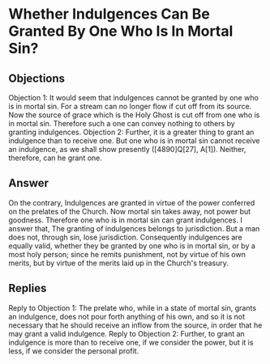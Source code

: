 # Whether Indulgences Can Be Granted By One Who Is In Mortal Sin?
## Objections
Objection 1: It would seem that indulgences cannot be granted by one who is in mortal sin. For a stream can no longer flow if cut off from its source. Now the source of grace which is the Holy Ghost is cut off from one who is in mortal sin. Therefore such a one can convey nothing to others by granting indulgences.
Objection 2: Further, it is a greater thing to grant an indulgence than to receive one. But one who is in mortal sin cannot receive an indulgence, as we shall show presently ([4890]Q[27], A[1]). Neither, therefore, can he grant one.
## Answer
On the contrary, Indulgences are granted in virtue of the power conferred on the prelates of the Church. Now mortal sin takes away, not power but goodness. Therefore one who is in mortal sin can grant indulgences.
I answer that, The granting of indulgences belongs to jurisdiction. But a man does not, through sin, lose jurisdiction. Consequently indulgences are equally valid, whether they be granted by one who is in mortal sin, or by a most holy person; since he remits punishment, not by virtue of his own merits, but by virtue of the merits laid up in the Church's treasury.
## Replies
Reply to Objection 1: The prelate who, while in a state of mortal sin, grants an indulgence, does not pour forth anything of his own, and so it is not necessary that he should receive an inflow from the source, in order that he may grant a valid indulgence.
Reply to Objection 2: Further, to grant an indulgence is more than to receive one, if we consider the power, but it is less, if we consider the personal profit.